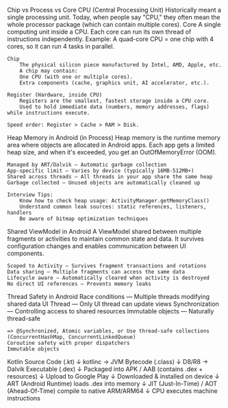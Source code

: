 Chip vs Process vs Core
	CPU (Central Processing Unit)
		Historically meant a single processing unit.
		Today, when people say "CPU," they often mean the whole processor package (which can contain multiple cores).
	Core
		A single computing unit inside a CPU.
		Each core can run its own thread of instructions independently.
		Example: A quad-core CPU = one chip with 4 cores, so it can run 4 tasks in parallel.

	Chip
		The physical silicon piece manufactured by Intel, AMD, Apple, etc.
		A chip may contain:
		One CPU (with one or multiple cores).
		Extra components (cache, graphics unit, AI accelerator, etc.).

	Register (Hardware, inside CPU)
		Registers are the smallest, fastest storage inside a CPU core.
		Used to hold immediate data (numbers, memory addresses, flags) while instructions execute.

	Speed order: Register > Cache > RAM > Disk.

Heap Memory in Android (in Process)
	Heap memory is the runtime memory area where objects are allocated in Android apps. 
	Each app gets a limited heap size, and when it's exceeded, you get an OutOfMemoryError (OOM).

	Managed by ART/Dalvik — Automatic garbage collection
	App-specific limit — Varies by device (typically 16MB-512MB+)
	Shared across threads — All threads in your app share the same heap
	Garbage collected — Unused objects are automatically cleaned up

	Interview Tips:
		Know how to check heap usage: ActivityManager.getMemoryClass()
		Understand common leak sources: static references, listeners, handlers
		Be aware of bitmap optimization techniques	

Shared ViewModel in Android
	A ViewModel shared between multiple fragments or activities to maintain common state and data. 
	It survives configuration changes and enables communication between UI components.

	Scoped to Activity — Survives fragment transactions and rotations
	Data sharing — Multiple fragments can access the same data
	Lifecycle aware — Automatically cleared when activity is destroyed
	No direct UI references — Prevents memory leaks

Thread Safety in Android
	Race conditions — Multiple threads modifying shared data
	UI Thread — Only UI thread can update views
	Synchronization — Controlling access to shared resources
	Immutable objects — Naturally thread-safe

	=> @Synchronized, Atomic variables, or Use thread-safe collections (ConcurrentHashMap, ConcurrentLinkedQueue)
	Coroutine safety with proper dispatchers
	Immutable objects

Kotlin Source Code (.kt)
      ↓ kotlinc → JVM Bytecode (.class)
      ↓ D8/R8 → Dalvik Executable (.dex)
      ↓ Packaged into APK / AAB (contains .dex + resources)
      ↓ Upload to Google Play
      ↓ Downloaded & installed on device
      ↓ ART (Android Runtime) loads .dex into memory
      ↓ JIT (Just-In-Time) / AOT (Ahead-Of-Time) compile to native ARM/ARM64
      ↓ CPU executes machine instructions